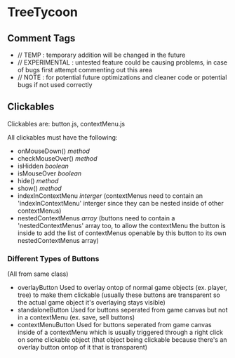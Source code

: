 # TreeTycoon

## Comment Tags

- // TEMP : temporary addition will be changed in the future
- // EXPERIMENTAL : untested feature could be causing problems, in case of bugs first attempt commenting out this area
- // NOTE : for potential future optimizations and cleaner code or potential bugs if not used correctly

## Clickables

Clickables are: button.js, contextMenu.js

All clickables must have the following:

- onMouseDown() _method_
- checkMouseOver() _method_
- isHidden _boolean_
- isMouseOver _boolean_
- hide() _method_
- show() _method_
- indexInContextMenu _interger_ (contextMenus need to contain an 'indexInContextMenu' interger since they can be nested inside of other contextMenus)
- nestedContextMenus _array_ (buttons need to contain a 'nestedContextMenus' array too, to allow the contextMenu the button is inside to add the list of contextMenus openable by this button to its own nestedContextMenus array)

### Different Types of Buttons

(All from same class)

- overlayButton
  Used to overlay ontop of normal game objects (ex. player, tree) to make them clickable (usually these buttons are transparent so the actual game object it's overlaying stays visible)
- standaloneButton
  Used for buttons seperated from game canvas but not in a contextMenu (ex. save, sell buttons)
- contextMenuButton
  Used for buttons seperated from game canvas inside of a contextMenu which is usually triggered through a right click on some clickable object (that object being clickable because there's an overlay button ontop of it that is transparent)
